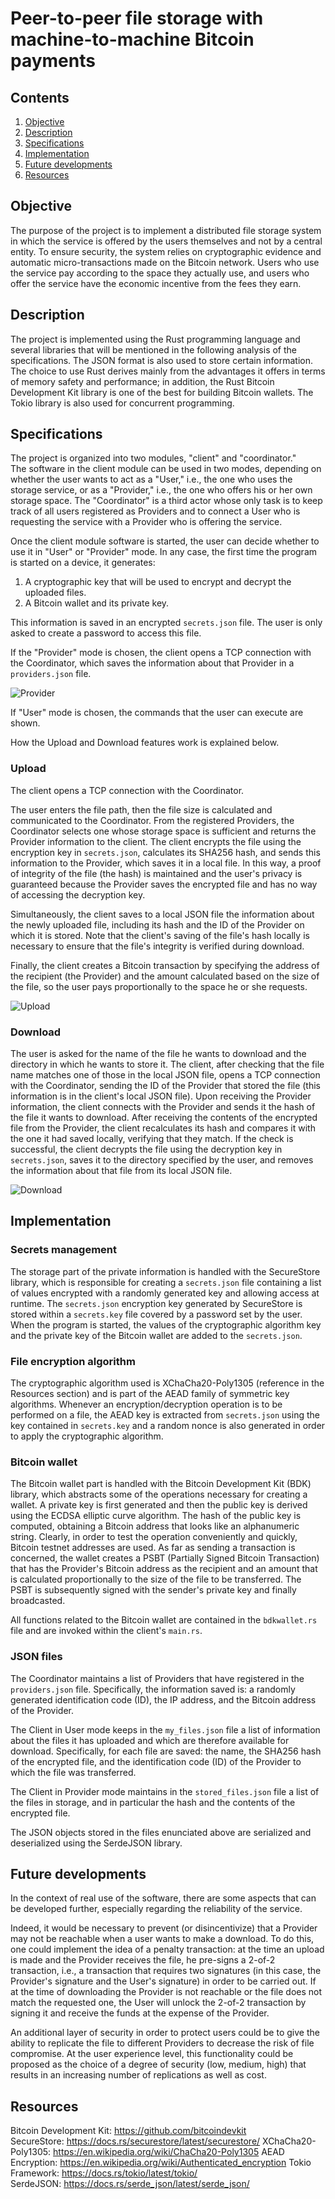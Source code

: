 # Peer-to-peer file storage with machine-to-machine Bitcoin payments

## Contents
1. [Objective](#objective)
2. [Description](#description)
3. [Specifications](#specifications)
4. [Implementation](#implementation)
5. [Future developments](#future-developments)
6. [Resources](#resources)

## Objective

The purpose of the project is to implement a distributed file storage system in which the service is offered by the users themselves and not by a central entity. To ensure security, the system relies on cryptographic evidence and automatic micro-transactions made on the Bitcoin network. Users who use the service pay according to the space they actually use, and users who offer the service have the economic incentive from the fees they earn.

## Description

The project is implemented using the Rust programming language and several libraries that will be mentioned in the following analysis of the specifications. The JSON format is also used to store certain information. The choice to use Rust derives mainly from the advantages it offers in terms of memory safety and performance; in addition, the Rust Bitcoin Development Kit library is one of the best for building Bitcoin wallets. The Tokio library is also used for concurrent programming.

## Specifications

The project is organized into two modules, "client" and "coordinator."  
The software in the client module can be used in two modes, depending on whether the user wants to act as a "User," i.e., the one who uses the storage service, or as a "Provider," i.e., the one who offers his or her own storage space. The "Coordinator" is a third actor whose only task is to keep track of all users registered as Providers and to connect a User who is requesting the service with a Provider who is offering the service.

Once the client module software is started, the user can decide whether to use it in "User" or "Provider" mode. In any case, the first time the program is started on a device, it generates:

1.  A cryptographic key that will be used to encrypt and decrypt the uploaded files.
2.  A Bitcoin wallet and its private key.

This information is saved in an encrypted `secrets.json` file. The user is only asked to create a password to access this file.

If the "Provider" mode is chosen, the client opens a TCP connection with the Coordinator, which saves the information about that Provider in a `providers.json` file.

![Provider](images/provider_diagram.png)

If "User" mode is chosen, the commands that the user can execute are shown.

How the Upload and Download features work is explained below.

### Upload
The client opens a TCP connection with the Coordinator.

The user enters the file path, then the file size is calculated and communicated to the Coordinator. From the registered Providers, the Coordinator selects one whose storage space is sufficient and returns the Provider information to the client. The client encrypts the file using the encryption key in `secrets.json`, calculates its SHA256 hash, and sends this information to the Provider, which saves it in a local file. In this way, a proof of integrity of the file (the hash) is maintained and the user's privacy is guaranteed because the Provider saves the encrypted file and has no way of accessing the decryption key.  

Simultaneously, the client saves to a local JSON file the information about the newly uploaded file, including its hash and the ID of the Provider on which it is stored. Note that the client's saving of the file's hash locally is necessary to ensure that the file's integrity is verified during download.

Finally, the client creates a Bitcoin transaction by specifying the address of the recipient (the Provider) and the amount calculated based on the size of the file, so the user pays proportionally to the space he or she requests.

![Upload](images/upload_diagram.png)

### Download
The user is asked for the name of the file he wants to download and the directory in which he wants to store it. The client, after checking that the file name matches one of those in the local JSON file, opens a TCP connection with the Coordinator, sending the ID of the Provider that stored the file (this information is in the client's local JSON file). Upon receiving the Provider information, the client connects with the Provider and sends it the hash of the file it wants to download. After receiving the contents of the encrypted file from the Provider, the client recalculates its hash and compares it with the one it had saved locally, verifying that they match. If the check is successful, the client decrypts the file using the decryption key in `secrets.json`, saves it to the directory specified by the user, and removes the information about that file from its local JSON file.

![Download](images/download_diagram.png)

## Implementation

 ### Secrets management
The storage part of the private information is handled with the SecureStore library, which is responsible for creating a `secrets.json` file containing a list of values encrypted with a randomly generated key and allowing access at runtime. The `secrets.json` encryption key generated by SecureStore is stored within a `secrets.key` file covered by a password set by the user. When the program is started, the values of the cryptographic algorithm key and the private key of the Bitcoin wallet are added to the `secrets.json`.

### File encryption algorithm
The cryptographic algorithm used is XChaCha20-Poly1305 (reference in the Resources section) and is part of the AEAD family of symmetric key algorithms. Whenever an encryption/decryption operation is to be performed on a file, the AEAD key is extracted from `secrets.json` using the key contained in `secrets.key` and a random nonce is also generated in order to apply the cryptographic algorithm.

### Bitcoin wallet
The Bitcoin wallet part is handled with the Bitcoin Development Kit (BDK) library, which abstracts some of the operations necessary for creating a wallet. A private key is first generated and then the public key is derived using the ECDSA elliptic curve algorithm. The hash of the public key is computed, obtaining a Bitcoin address that looks like an alphanumeric string. Clearly, in order to test the operation conveniently and quickly, Bitcoin testnet addresses are used. As far as sending a transaction is concerned, the wallet creates a PSBT (Partially Signed Bitcoin Transaction) that has the Provider's Bitcoin address as the recipient and an amount that is calculated proportionally to the size of the file to be transferred. The PSBT is subsequently signed with the sender's private key and finally broadcasted. 

All functions related to the Bitcoin wallet are contained in the `bdkwallet.rs` file and are invoked within the client's `main.rs`.

### JSON files
The Coordinator maintains a list of Providers that have registered in the `providers.json` file. Specifically, the information saved is: a randomly generated identification code (ID), the IP address, and the Bitcoin address of the Provider. 

The Client in User mode keeps in the `my_files.json` file a list of information about the files it has uploaded and which are therefore available for download. Specifically, for each file are saved: the name, the SHA256 hash of the encrypted file, and the identification code (ID) of the Provider to which the file was transferred.

The Client in Provider mode maintains in the `stored_files.json` file a list of the files in storage, and in particular the hash and the contents of the encrypted file.

The JSON objects stored in the files enunciated above are serialized and deserialized using the SerdeJSON library.

## Future developments

In the context of real use of the software, there are some aspects that can be developed further, especially regarding the reliability of the service.

Indeed, it would be necessary to prevent (or disincentivize) that a Provider may not be reachable when a user wants to make a download. To do this, one could implement the idea of a penalty transaction: at the time an upload is made and the Provider receives the file, he pre-signs a 2-of-2 transaction, i.e., a transaction that requires two signatures (in this case, the Provider's signature and the User's signature) in order to be carried out. If at the time of downloading the Provider is not reachable or the file does not match the requested one, the User will unlock the 2-of-2 transaction by signing it and receive the funds at the expense of the Provider.

An additional layer of security in order to protect users could be to give the ability to replicate the file to different Providers to decrease the risk of file compromise. At the user experience level, this functionality could be proposed as the choice of a degree of security (low, medium, high) that results in an increasing number of replications as well as cost.

## Resources

Bitcoin Development Kit: https://github.com/bitcoindevkit  
SecureStore: https://docs.rs/securestore/latest/securestore/
XChaCha20-Poly1305: https://en.wikipedia.org/wiki/ChaCha20-Poly1305
AEAD Encryption: https://en.wikipedia.org/wiki/Authenticated_encryption 
Tokio Framework: https://docs.rs/tokio/latest/tokio/  
SerdeJSON: https://docs.rs/serde_json/latest/serde_json/
